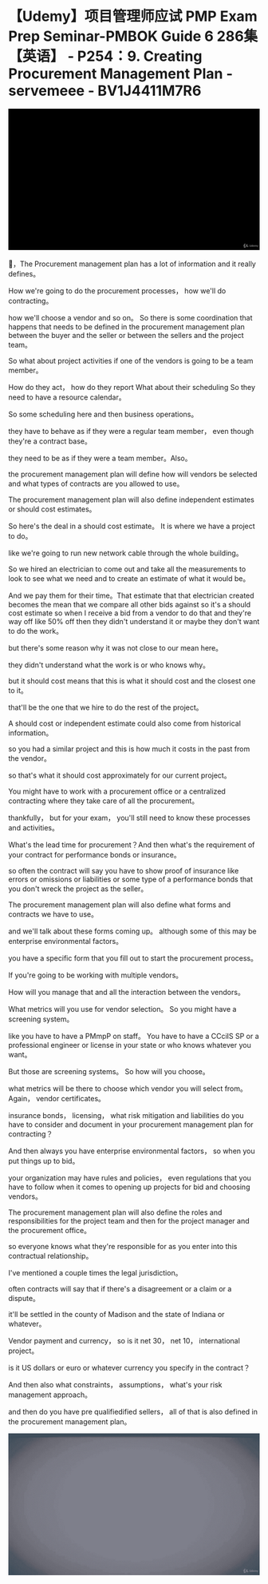 # 【Udemy】项目管理师应试 PMP Exam Prep Seminar-PMBOK Guide 6  286集【英语】 - P254：9. Creating Procurement Management Plan - servemeee - BV1J4411M7R6

![](img/b664885284ac4f8535a29126d3dd4290_0.png)

🎼，The Procurement management plan has a lot of information and it really defines。

How we're going to do the procurement processes， how we'll do contracting。

 how we'll choose a vendor and so on。 So there is some coordination that happens that needs to be defined in the procurement management plan between the buyer and the seller or between the sellers and the project team。

 So what about project activities if one of the vendors is going to be a team member。

 How do they act， how do they report What about their scheduling So they need to have a resource calendar。

 So some scheduling here and then business operations。

 they have to behave as if they were a regular team member， even though they're a contract base。

 they need to be as if they were a team member。Also。

 the procurement management plan will define how will vendors be selected and what types of contracts are you allowed to use。

The procurement management plan will also define independent estimates or should cost estimates。

 So here's the deal in a should cost estimate。 It is where we have a project to do。

 like we're going to run new network cable through the whole building。

 So we hired an electrician to come out and take all the measurements to look to see what we need and to create an estimate of what it would be。

 And we pay them for their time。That estimate that that electrician created becomes the mean that we compare all other bids against so it's a should cost estimate so when I receive a bid from a vendor to do that and they're way off like 50% off then they didn't understand it or maybe they don't want to do the work。

 but there's some reason why it was not close to our mean here。

 they didn't understand what the work is or who knows why。

 but it should cost means that this is what it should cost and the closest one to it。

 that'll be the one that we hire to do the rest of the project。

A should cost or independent estimate could also come from historical information。

 so you had a similar project and this is how much it costs in the past from the vendor。

 so that's what it should cost approximately for our current project。

You might have to work with a procurement office or a centralized contracting where they take care of all the procurement。

 thankfully， but for your exam， you'll still need to know these processes and activities。

What's the lead time for procurement？And then what's the requirement of your contract for performance bonds or insurance。

 so often the contract will say you have to show proof of insurance like errors or omissions or liabilities or some type of a performance bonds that you don't wreck the project as the seller。

The procurement management plan will also define what forms and contracts we have to use。

 and we'll talk about these forms coming up。 although some of this may be enterprise environmental factors。

 you have a specific form that you fill out to start the procurement process。

 If you're going to be working with multiple vendors。

 How will you manage that and all the interaction between the vendors。

 What metrics will you use for vendor selection。 So you might have a screening system。

 like you have to have a PMmpP on staff。 You have to have a CCciIS SP or a professional engineer or license in your state or who knows whatever you want。

 But those are screening systems。 So how will you choose。

 what metrics will be there to choose which vendor you will select from。Again， vendor certificates。

 insurance bonds， licensing， what risk mitigation and liabilities do you have to consider and document in your procurement management plan for contracting？

And then always you have enterprise environmental factors， so when you put things up to bid。

 your organization may have rules and policies， even regulations that you have to follow when it comes to opening up projects for bid and choosing vendors。

The procurement management plan will also define the roles and responsibilities for the project team and then for the project manager and the procurement office。

 so everyone knows what they're responsible for as you enter into this contractual relationship。

I've mentioned a couple times the legal jurisdiction。

 often contracts will say that if there's a disagreement or a claim or a dispute。

 it'll be settled in the county of Madison and the state of Indiana or whatever。

Vendor payment and currency， so is it net 30， net 10， international project。

 is it US dollars or euro or whatever currency you specify in the contract？

And then also what constraints， assumptions， what's your risk management approach。

 and then do you have pre qualifiedified sellers， all of that is also defined in the procurement management plan。



![](img/b664885284ac4f8535a29126d3dd4290_2.png)